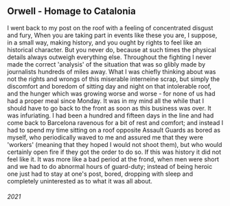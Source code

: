 ## Orwell - Homage to Catalonia

I went back to my post on the roof with a feeling of concentrated disgust and fury,
When you are taking part in events like these you are, I suppose, in a small way, making history, and you ought by rights to feel like an historical character.
But you never do, because at such times the physical details always outweigh everything else.
Throughout the fighting I never made the correct 'analysis' of the situation that was so glibly made by journalists hundreds of miles away.
What I was chiefly thinking about was not the rights and wrongs of this miserable interneine scrap, but simply the discomfort and boredom of sitting day and night on that intolerable roof, and the hunger which was growing worse and worse - for none of us had had a proper meal since Monday.
It was in my mind all the while that I should have to go back to the front as soon as this business was over.
It was infuriating.
I had been a hundred and fifteen days in the line and had come back to Barcelona ravenous for a bit of rest and comfort; and instead I had to spend my time sitting on a roof opposite Assault Guards as bored as myself, who periodically waved to me and assured me that they were 'workers' (meaning that they hoped I would not shoot them), but who would certainly open fire if they got the order to do so.
If this was history it did not feel like it.
It was more like a bad period at the frond, when men were short and we had to do abnormal hours of guard-duty; instead of being heroic one just had to stay at one's post, bored, dropping with sleep and completely uninterested as to what it was all about.


###### 2021